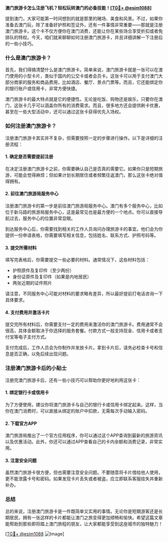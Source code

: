 **澳门旅游卡怎么注册飞机？轻松玩转澳门的必备技能！[[TG💪+ @esim1088](https://t.me/s/esim1088)]**

提到澳门，大家可能第一时间想到的就是那里的赌场、美食和风景。不过，如果你准备去澳门玩，除了准备好护照和签证外，还有一件事情非常重要——那就是注册澳门旅游卡。这个卡不仅方便你在澳门消费，还能让你在某些场合享受折扣或者免排队的特权。今天，咱们就来聊聊如何注册澳门旅游卡，并且详细讲解一下注册后的一些小技巧。

### 什么是澳门旅游卡？

首先，我们得搞清楚什么是澳门旅游卡。简单来说，澳门旅游卡就是一张可以在澳门使用的小型卡片，类似于国内的公交卡或者会员卡。这张卡可以用于支付澳门大部分商家的服务和商品费用，比如酒店、餐厅、景点门票等。而且，它还能绑定你的银行账户或信用卡，非常方便快捷。

澳门旅游卡的最大特点就是它的便捷性。无论是吃饭、购物还是娱乐，只要你在澳门，这张卡几乎可以涵盖你所有的消费需求。而且，很多地方还会提供刷卡优惠，甚至在一些大型活动中，还可以通过这张卡获得优先入场权。

### 如何注册澳门旅游卡？

注册澳门旅游卡其实并不复杂，但需要按照一定的步骤进行操作。以下是详细的注册流程：

#### 1. 确定是否需要提前注册

在决定注册澳门旅游卡之前，你需要确认自己是否真的需要它。如果你只是短期旅游，可能会觉得麻烦；但如果计划长期居住或者频繁往返澳门，那么这张卡绝对值得拥有。

#### 2. 前往澳门旅游局服务中心

注册澳门旅游卡的第一步是前往澳门旅游局服务中心。澳门有多个服务中心，比如位于新马路的旅游局服务中心，这是最常见也是最方便的一个地点。你可以直接导航过去，服务中心的位置非常显眼。

到达服务中心后，你需要找到相关的工作人员询问办理旅游卡的事宜。他们会为你提供一份申请表格，你需要填写相关信息，包括姓名、联系方式、护照号码等。

#### 3. 提交所需材料

填写完表格后，你需要提交一些必要的材料。通常情况下，这些材料包括：

- 护照原件及复印件（至少两份）
- 身份证原件及复印件（如果是内地居民）
- 两张近期的证件照片

请注意，不同服务中心可能对材料的要求略有差异，所以最好提前打电话咨询一下具体要求。

#### 4. 支付费用并激活卡片

提交完所有材料后，你需要支付一定的费用来激活你的澳门旅游卡。费用通常不会很高，具体金额取决于你选择的服务套餐。付款方式一般支持现金、信用卡或者支付宝等电子支付方式。

支付完成后，工作人员会为你制作并发放卡片。拿到卡片后，请务必检查卡号和信息是否正确，以免后续出现问题。

### 注册澳门旅游卡后的小贴士

注册完澳门旅游卡后，还有一些小技巧可以帮助你更好地利用这张卡：

#### 1. 绑定银行卡或信用卡

为了方便使用，建议你将澳门旅游卡与自己的银行卡或信用卡绑定起来。这样，当你在澳门消费时，可以直接从绑定的账户中扣款，无需每次手动输入密码。

#### 2. 下载官方APP

澳门旅游局推出了一个官方应用程序，你可以通过这个APP查询到最新的旅游资讯以及优惠活动。此外，你还可以通过APP查看自己的卡内余额和消费记录，非常实用。

#### 3. 注意安全问题

虽然澳门旅游卡很方便，但也需要注意安全问题。不要随意将卡片借给他人使用，更不能泄露卡号和密码。如果发现卡片丢失或者被盗，应立即联系客服挂失并重新补办。

### 总结

总的来说，注册澳门旅游卡是一件既简单又实用的事情。无论你是短期游客还是长期居民，拥有一张这样的卡片都能让澳门之旅变得更加顺畅和愉快。希望这篇文章能帮助到那些即将踏上澳门旅程的朋友，让大家都能享受到这座城市的独特魅力！

[[TG💪+ @esim1088](https://t.me/s/esim1088) ![Image](https://i.postimg.cc/4NQfJmqS/Snipaste-2025-05-13-00-14-12.png)]